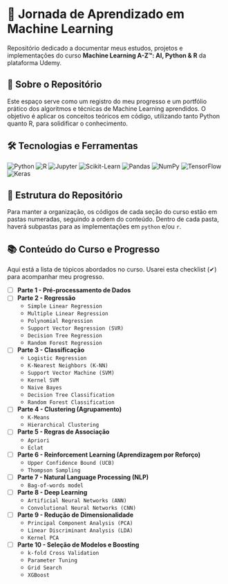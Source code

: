 # 🚀 Jornada de Aprendizado em Machine Learning

Repositório dedicado a documentar meus estudos, projetos e implementações do curso **Machine Learning A-Z™: AI, Python & R** da plataforma Udemy.

## 🎯 Sobre o Repositório

Este espaço serve como um registro do meu progresso e um portfólio prático dos algoritmos e técnicas de Machine Learning aprendidos. O objetivo é aplicar os conceitos teóricos em código, utilizando tanto Python quanto R, para solidificar o conhecimento.

## 🛠️ Tecnologias e Ferramentas

![Python](https://img.shields.io/badge/Python-3776AB?style=for-the-badge&logo=python&logoColor=white)
![R](https://img.shields.io/badge/R-276DC3?style=for-the-badge&logo=r&logoColor=white)
![Jupyter](https://img.shields.io/badge/Jupyter-F37626?style=for-the-badge&logo=jupyter&logoColor=white)
![Scikit-Learn](https://img.shields.io/badge/scikit--learn-%23F7931E.svg?style=for-the-badge&logo=scikit-learn&logoColor=white)
![Pandas](https://img.shields.io/badge/pandas-%23150458.svg?style=for-the-badge&logo=pandas&logoColor=white)
![NumPy](https://img.shields.io/badge/numpy-%23013243.svg?style=for-the-badge&logo=numpy&logoColor=white)
![TensorFlow](https://img.shields.io/badge/TensorFlow-FF6F00?style=for-the-badge&logo=tensorflow&logoColor=white)
![Keras](https://img.shields.io/badge/Keras-%23D00000.svg?style=for-the-badge&logo=Keras&logoColor=white)

## 📁 Estrutura do Repositório

Para manter a organização, os códigos de cada seção do curso estão em pastas numeradas, seguindo a ordem do conteúdo. Dentro de cada pasta, haverá subpastas para as implementações em `python` e/ou `r`.

## 📚 Conteúdo do Curso e Progresso

Aqui está a lista de tópicos abordados no curso. Usarei esta checklist (✔) para acompanhar meu progresso. 

- [ ] **Parte 1 - Pré-processamento de Dados**
- [ ] **Parte 2 - Regressão**
  - `Simple Linear Regression`
  - `Multiple Linear Regression`
  - `Polynomial Regression`
  - `Support Vector Regression (SVR)`
  - `Decision Tree Regression`
  - `Random Forest Regression`
- [ ] **Parte 3 - Classificação**
  - `Logistic Regression`
  - `K-Nearest Neighbors (K-NN)`
  - `Support Vector Machine (SVM)`
  - `Kernel SVM`
  - `Naive Bayes`
  - `Decision Tree Classification`
  - `Random Forest Classification`
- [ ] **Parte 4 - Clustering (Agrupamento)**
  - `K-Means`
  - `Hierarchical Clustering`
- [ ] **Parte 5 - Regras de Associação**
  - `Apriori`
  - `Eclat`
- [ ] **Parte 6 - Reinforcement Learning (Aprendizagem por Reforço)**
  - `Upper Confidence Bound (UCB)`
  - `Thompson Sampling`
- [ ] **Parte 7 - Natural Language Processing (NLP)**
  - `Bag-of-words model`
- [ ] **Parte 8 - Deep Learning**
  - `Artificial Neural Networks (ANN)`
  - `Convolutional Neural Networks (CNN)`
- [ ] **Parte 9 - Redução de Dimensionalidade**
  - `Principal Component Analysis (PCA)`
  - `Linear Discriminant Analysis (LDA)`
  - `Kernel PCA`
- [ ] **Parte 10 - Seleção de Modelos e Boosting**
  - `k-fold Cross Validation`
  - `Parameter Tuning`
  - `Grid Search`
  - `XGBoost`

